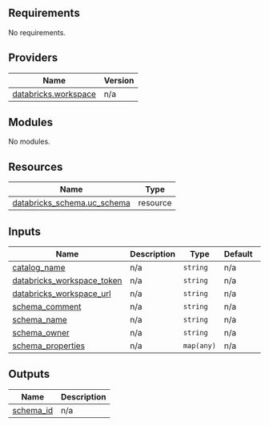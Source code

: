 <!-- BEGIN_TF_DOCS -->
## Requirements

No requirements.

## Providers

| Name | Version |
|------|---------|
| <a name="provider_databricks.workspace"></a> [databricks.workspace](#provider\_databricks.workspace) | n/a |

## Modules

No modules.

## Resources

| Name | Type |
|------|------|
| [databricks_schema.uc_schema](https://registry.terraform.io/providers/databricks/databricks/latest/docs/resources/schema) | resource |

## Inputs

| Name | Description | Type | Default | Required |
|------|-------------|------|---------|:--------:|
| <a name="input_catalog_name"></a> [catalog\_name](#input\_catalog\_name) | n/a | `string` | n/a | yes |
| <a name="input_databricks_workspace_token"></a> [databricks\_workspace\_token](#input\_databricks\_workspace\_token) | n/a | `string` | n/a | yes |
| <a name="input_databricks_workspace_url"></a> [databricks\_workspace\_url](#input\_databricks\_workspace\_url) | n/a | `string` | n/a | yes |
| <a name="input_schema_comment"></a> [schema\_comment](#input\_schema\_comment) | n/a | `string` | n/a | yes |
| <a name="input_schema_name"></a> [schema\_name](#input\_schema\_name) | n/a | `string` | n/a | yes |
| <a name="input_schema_owner"></a> [schema\_owner](#input\_schema\_owner) | n/a | `string` | n/a | yes |
| <a name="input_schema_properties"></a> [schema\_properties](#input\_schema\_properties) | n/a | `map(any)` | n/a | yes |

## Outputs

| Name | Description |
|------|-------------|
| <a name="output_schema_id"></a> [schema\_id](#output\_schema\_id) | n/a |
<!-- END_TF_DOCS -->
